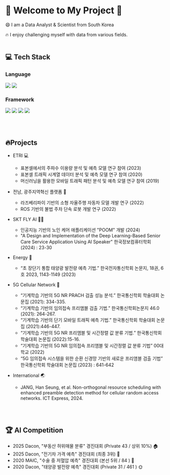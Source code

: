 # 👋 Welcome to My Project 👋

<!--
**Muns91/Muns91** is a ✨ _special_ ✨ repository because its `README.md` (this file) appears on your GitHub profile.

Here are some ideas to get you started:

- 🔭 I’m currently working on ...
- 🌱 I’m currently learning ...
- 👯 I’m looking to collaborate on ...
- 🤔 I’m looking for help with ...
- 💬 Ask me about ...
- 📫 How to reach me: ...
- 😄 Pronouns: ...
- ⚡ Fun fact: ...
-->
😄 I am a Data Analyst & Scientist from South Korea

🔥 I enjoy challenging myself with data from various fields.
<br><br>

## 💻 Tech Stack

### Language
<img src="https://img.shields.io/badge/Python-3776AB?style=flat-square&logo=Python&logoColor=white"/> <img src="https://img.shields.io/badge/MySQL-4479A1?style=flat-square&logo=MySQL&logoColor=white"/>

### Framework
<img src="https://img.shields.io/badge/TensorFlow-FF6F00?style=flat-square&logo=TensorFlow&logoColor=white"/> <img src="https://img.shields.io/badge/pytorch-EE4C2C?style=flat-square&logo=pytorch&logoColor=white"/> <img src="https://img.shields.io/badge/opencv-5C3EE8?style=flat-square&logo=opencv&logoColor=white"/> <img src="https://img.shields.io/badge/ros-22314E?style=flat-square&logo=ros&logoColor=white"/>

<br><br>
## 🔥Projects
- ETRI 💻
    - 표본셀에서의 주파수 이용량 분석 및 예측 모델 연구 참여 (2023)
    - 표본셀 트래픽 시계열 데이터 분석 및 예측 모델 연구 참여 (2020)
    - 머신러닝을 활용한 모바일 트래픽 패턴 분석 및 예측 모델 연구 참여 (2019)
      
- 전남, 광주지역혁신 플랫폼 🚗
    - 라즈베리파이 기반의 소형 자율주행 자동차 모델 개발 연구 (2022)
    - ROS 기반의 불법 주차 단속 로봇 개발 연구 (2022)

- SKT FLY AI 👵👴
    - 인공지능 기반의 노인 케어 애플리케이션 "POOM" 개발 (2024)
    - "A Design and Implementation of the Deep Learning-Based Senior Care Service Application Using AI Speaker" 한국정보컴퓨터학회 (2024) : 23-30 

- Energy 🔋
    - “초 장단기 통합 태양광 발전량 예측 기법.” 한국전자통신학회 논문지, 18권, 6호 2023, 1143-1149 (2023)
 
- 5G Cellular Network 📱
    - “기계학습 기반의 5G NR PRACH 검출 성능 분석.” 한국통신학회 학술대회 논문집 (2021): 334-335.
    - “기계학습 기반의 임의접속 프리앰블 검출 기법.” 한국통신학회논문지 46.0 (2021): 264-267.
    - “기계학습 기반의 단기 모바일 트래픽 예측 기법.” 한국통신학회 학술대회 논문집 (2021):446-447.
    - “기계학습 기반의 5G NR 프리앰블 및 시간정렬 값 분류 기법.” 한국통신학회 학술대회 논문집 (2022):15-16.
    - “기계학습 기반의 5G NR 임의접속 프리앰블 및 시간정렬 값 분류 기법” 00대학교 (2022)
    - “5G 임의접속 시스템을 위한 순환 신경망 기반의 새로운 프리앰블 검출 기법” 한국통신학회 학술대회 논문집 (2023) : 641-642

- International 🌏
    - JANG, Han Seung, et al. Non-orthogonal resource scheduling with enhanced preamble detection method for cellular random access networks. ICT Express, 2024.

<br><br>
## 🏆 AI Competition 
- 2025 Dacon, "부동산 허위매물 분류" 경진대회 (Private 43 / 상위 10%) 🏠 
- 2025 Dacon,  "전기차 가격 예측" 경진대회 (최종 3위) 🚙
- 2020 MAIC, "수술 중 저혈압 예측" 경진대회 (본선 5위 / 84 ) 🏥
- 2020 Dacon, "태양광 발전량 예측" 경진대회 (Private 31 / 461 ) 🌞
